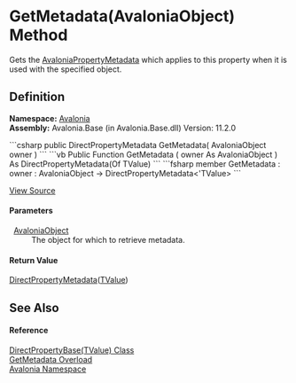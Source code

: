 # GetMetadata(AvaloniaObject) Method


Gets the <a href="T_Avalonia_AvaloniaPropertyMetadata">AvaloniaPropertyMetadata</a> which applies to this property when it is used with the specified object.



## Definition
**Namespace:** <a href="N_Avalonia">Avalonia</a>  
**Assembly:** Avalonia.Base (in Avalonia.Base.dll) Version: 11.2.0

<Tabs groupId="api-code-preview">
<TabItem value="csharp" label="C#">
```csharp
public DirectPropertyMetadata<TValue> GetMetadata(
	AvaloniaObject owner
)
```
</TabItem>
<TabItem value="vb" label="VB">
```vb
Public Function GetMetadata ( 
	owner As AvaloniaObject
) As DirectPropertyMetadata(Of TValue)
```
</TabItem>
<TabItem value="fsharp" label="F#">
```fsharp
member GetMetadata : 
        owner : AvaloniaObject -> DirectPropertyMetadata<'TValue> 
```
</TabItem>
</Tabs>



<a href="https://github.com/AvaloniaUI/Avalonia/tree/master/src/Avalonia.Base/DirectPropertyBase.cs#L94" title="View the source code">View Source</a>



#### Parameters
<dl><dt>  <a href="T_Avalonia_AvaloniaObject">AvaloniaObject</a></dt><dd>The object for which to retrieve metadata.</dd></dl>

#### Return Value
<a href="T_Avalonia_DirectPropertyMetadata_1">DirectPropertyMetadata</a>(<a href="T_Avalonia_DirectPropertyBase_1">TValue</a>)

## See Also


#### Reference
<a href="T_Avalonia_DirectPropertyBase_1">DirectPropertyBase(TValue) Class</a>  
<a href="Overload_Avalonia_DirectPropertyBase_1_GetMetadata">GetMetadata Overload</a>  
<a href="N_Avalonia">Avalonia Namespace</a>  

